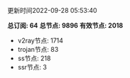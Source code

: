 更新时间2022-09-28 05:53:40

**总订阅: 64**
**总节点: 9896**
**有效节点: 2018**
- v2ray节点: 1714
- trojan节点: 83
- ss节点: 218
- ssr节点: 3
